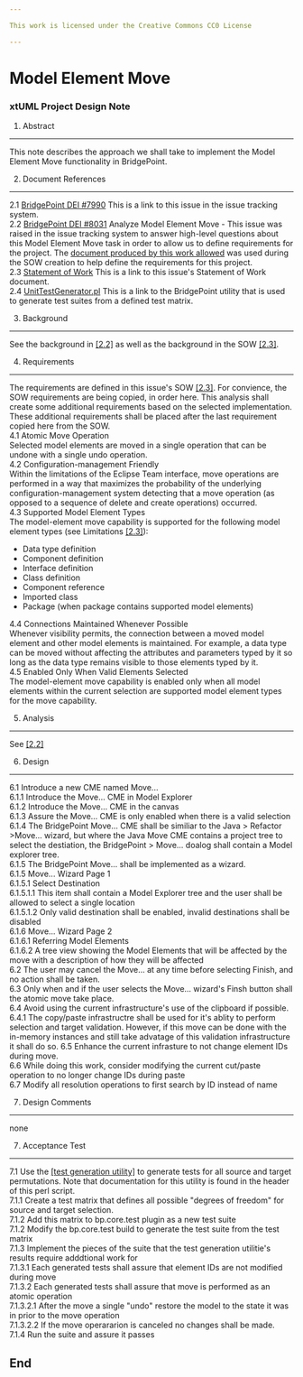 ```yaml
---

This work is licensed under the Creative Commons CC0 License

---
```


# Model Element Move
### xtUML Project Design Note

1. Abstract   
-----------   
This note describes the approach we shall take to implement the Model Element Move functionality in BridgePoint.  

2. Document References     
----------------------   
<a id="2.1"></a>2.1 [BridgePoint DEI #7990](https://support.onefact.net/redmine/issues/7990) This is a link to this issue in the issue tracking system.  
<a id="2.2"></a>2.2 [BridgePoint DEI #8031](https://support.onefact.net/redmine/issues/8031) Analyze Model Element Move - This issue was raised in the issue tracking system to answer high-level questions about this Model Element Move task in order to allow us to define requirements for the project. The [document produced by this work allowed](https://github.com/rmulvey/bridgepoint/blob/7990_Model_Element_Move/doc-bridgepoint/notes/8031_Analyze_Model_Element_Move/8031_Analyze_Model_Element_Move.ant.md) was used during the SOW creation to help define the requirements for this project.  
<a id="2.3"></a>2.3 [Statement of Work](https://docs.google.com/document/d/1_T4H7StO-VM8zfIFjr-V7VwUQMXML1c7nFJJofU0vGs/edit)  This is a link to this issue's Statement of Work document.  
<a id="2.4"></a>2.4 [UnitTestGenerator.pl](https://github.com/xtuml/bridgepoint/blob/master/src/org.xtuml.bp.test/UnitTestGenerator.pl)  This is a link to the BridgePoint utility that is used to generate test suites from a defined test matrix.  

3. Background   
-------------     

See the background in [[2.2]](#2.2) as well as the background in the SOW [[2.3]](#2.3).

4. Requirements   
---------------   
The requirements are defined in this issue's SOW [[2.3]](#2.3). For convience, the SOW requirements are being copied, in order here. This analysis shall create some additional requirements based on the selected implementation. These additional requirements shall be placed after the last requirement copied here from the SOW.  
4.1 Atomic Move Operation  
Selected model elements are moved in a single operation that can be undone with a single undo operation.  
4.2 Configuration-management Friendly  
Within the limitations of the Eclipse Team interface, move operations are performed in a way that maximizes the probability of the underlying configuration-management system detecting that a move operation (as opposed to a sequence of delete and create operations) occurred.  
4.3 Supported Model Element Types  
The model-element move capability is supported for the following model element types (see Limitations [[2.3]](#2.3)):  
* Data type definition
* Component definition 
* Interface definition
* Class definition 
* Component reference 
* Imported class 
* Package (when package contains supported model elements)

4.4 Connections Maintained Whenever Possible  
Whenever visibility permits, the connection between a moved model element and other model elements is maintained.  For example, a data type can be moved without affecting the attributes and parameters typed by it so long as the data type remains visible to those elements typed by it.  
4.5 Enabled Only When Valid Elements Selected  
The model-element move capability is enabled only when all model elements within the current selection are supported model element types for the move capability.  


5. Analysis   
-----------   
See [[2.2]](#2.2)

6. Design   
----------------   
6.1 Introduce a new CME named Move...  
6.1.1 Introduce the Move... CME in Model Explorer  
6.1.2 Introduce the Move... CME in the canvas  
6.1.3 Assure the Move... CME is only enabled when there is a valid selection  
6.1.4 The BridgePoint Move... CME shall be similiar to the Java > Refactor >Move... wizard, but where the Java Move CME contains a project tree to select the destiation, the BridgePoint > Move... doalog shall contain a Model explorer tree.  
6.1.5 The BridgePoint Move... shall be implemented as a wizard.  
6.1.5 Move... Wizard Page 1  
6.1.5.1 Select Destination  
6.1.5.1.1 This item shall contain a Model Explorer tree and the user shall be allowed to select a single location  
6.1.5.1.2 Only valid destination shall be enabled, invalid destinations shall be disabled  
6.1.6 Move... Wizard Page 2  
6.1.6.1 Referring Model Elements  
6.1.6.2 A tree view showing the Model Elements that will be affected by the move with a description of how they will be affected  
6.2 The user may cancel the Move... at any time before selecting Finish, and no action shall be taken.  
6.3 Only when and if the user selects the Move... wizard's Finsh button shall the atomic move take place.  
6.4 Avoid using the current infrastructure's use of the clipboard if possible. 
6.4.1 The copy/paste infrastructre shall be used for it's ablity to perform selection and target validation. However, if this move can be done with the in-memory instances and still take advatage of this validation infrastructure it shall do so.
6.5 Enhance the current infrasture to not change element IDs during move.  
6.6 While doing this work, consider modifying the current cut/paste operation to no longer change IDs during paste  
6.7 Modify all resolution operations to first search by ID  instead of name  

7. Design Comments   
------------------   
none  

7. Acceptance Test   
------------------   
7.1 Use the [[test generation utility]](#2.2) to generate tests for all source and target permutations. Note that documentation for this utility is found in the header of this perl script.  
7.1.1 Create a test matrix that defines all possible "degrees of freedom" for source and target selection.  
7.1.2 Add this matrix to bp.core.test plugin as a new test suite  
7.1.2 Modify the bp.core.test build to generate the test suite from the test matrix  
7.1.3 Implement the pieces of the suite that the test generation utilitie's results require adddtional work for  
7.1.3.1 Each generated tests shall assure that element IDs are not modified during move  
7.1.3.2 Each generated tests shall assure that move is performed as an atomic operation  
7.1.3.2.1 After the move a single "undo" restore the model to the state it was in prior to the move operation  
7.1.3.2.2 If the move operararion is canceled no changes shall be made.  
7.1.4 Run the suite and assure it passes  

End
---

